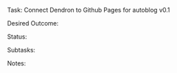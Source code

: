 

Task: Connect Dendron to Github Pages for autoblog v0.1

Desired Outcome:

Status:

Subtasks:

Notes: 